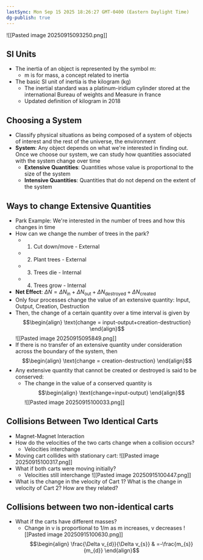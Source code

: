 ```yaml
---
lastSync: Mon Sep 15 2025 18:26:27 GMT-0400 (Eastern Daylight Time)
dg-publish: true
---
```

![[Pasted image 20250915093250.png]]

## SI Units
- The inertia of an object is represented by the symbol m:
	- m is for mass, a concept related to inertia
- The basic SI unit of inertia is the kilogram (kg)
	- The inertial standard was a platinum-iridium cylinder stored at the international Bureau of weights and Measure in france
	- Updated definition of kilogram in 2018
## Choosing a System
- Classify physical situations as being composed of a system of objects of interest and the rest of the universe, the environment
- **System**: Any object depends on what we're interested in finding out. Once we choose our system, we can study how quantities associated with the system change over time
	- **Extensive Quantities**: Quantities whose value is proportional to the size of the system
	- **Intensive Quantities**: Quantities that do not depend on the extent of the system
## Ways to change Extensive Quantities
- Park Example: We're interested in the number of trees and how this changes in time
- How can we change the number of trees in the park?
	- 1. Cut down/move - External
	- 2. Plant trees - External
	- 3. Trees die - Internal
	- 4. Trees grow - Internal
- **Net Effect**: $\Delta N=\Delta N_{\text{in}}+\Delta N_{\text{out}}+\Delta N_{\text{destroyed}}+\Delta N_{\text{created}}$
- Only four processes change the value of an extensive quantity: Input, Output, Creation, Destruction
- Then, the change of a certain quantity over a time interval is given by
$$\begin{align}
\text{change = input-output+creation-destruction}
\end{align}$$
![[Pasted image 20250915095849.png]]
- If there is no transfer of an extensive quantity under consideration across the boundary of the system, then
$$\begin{align}
\text{change = creation-destruction}
\end{align}$$
- Any extensive quantity that cannot be created or destroyed is said to be conserved: 
	- The change in the value of a conserved quantity is
$$\begin{align}
\text{change=input-output}
\end{align}$$
![[Pasted image 20250915100033.png]]
## Collisions Between Two Identical Carts
- Magnet-Magnet Interaction
- How do the velocities of the two carts change when a collision occurs?
	- Velocities interchange
- Moving cart collides with stationary cart: 
![[Pasted image 20250915100317.png]]
- What if both carts were moving initially?
	- Velocities still interchange
![[Pasted image 20250915100447.png]]
- What is the change in the velocity of Cart 1? What is the change in velocity of Cart 2? How are they related?
## Collisions between two non-identical carts
- What if the carts have different masses?
	- Change in v is proportional to 1/m as m increases, v decreases
![[Pasted image 20250915100630.png]]
$$\begin{align}
\frac{\Delta v_{d}}{\Delta v_{s}} & =-\frac{m_{s}}{m_{d}}
\end{align}$$
